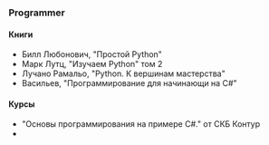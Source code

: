 <h3>Programmer</h3>

<h4>Книги</h4>

* Билл Любонович, "Простой Python"
* Марк Лутц, "Изучаем Python" том 2
* Лучано Рамальо, "Python. К вершинам мастерства"
* Васильев, "Программирование для начинающи на C#"


<h4>Курсы</h4>

* "Основы программирования на примере C#." от СКБ Контур
* 
